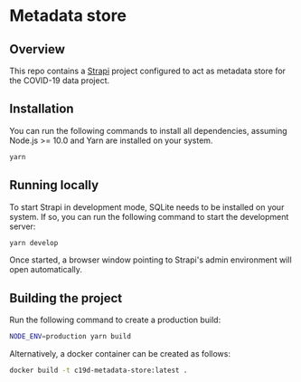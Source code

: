 # Metadata store

## Overview

This repo contains a [Strapi](https://strapi.io) project configured
to act as metadata store for the COVID-19 data project.

## Installation

You can run the following commands to install all dependencies,
assuming Node.js >= 10.0 and Yarn are installed on your system.

```sh
yarn
```

## Running locally

To start Strapi in development mode, SQLite needs to be installed
on your system. If so, you can run the following command to start
the development server:

```sh
yarn develop
```

Once started, a browser window pointing to Strapi's admin environment 
will open automatically.

## Building the project

Run the following command to create a production build:

```sh
NODE_ENV=production yarn build
```

Alternatively, a docker container can be created as follows:

```sh
docker build -t c19d-metadata-store:latest .
```